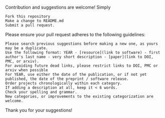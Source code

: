 Contribution and suggestions are welcome! Simply

    Fork this repository
    Make a change to README.md
    Submit a pull request.

Please ensure your pull request adheres to the following guidelines:

    Please search previous suggestions before making a new one, as yours may be a duplicate.
    Use the following format: YEAR - [resource](link to software) - first author's last name - very short description - [paper](link to DOI, PMC, or arxiv).
    For avoiding future dead links, please restrict links to DOI, PMC or arxiv when possible
    For YEAR, use either the date of the publication, or if not yet published, the date of the preprint / software release.
    Order projects chronologically within each category.
    If adding a description at all, keep it < 6 words.
    Check your spelling and grammar.
    New categories, or improvements to the existing categorization are welcome.

Thank you for your suggestions!
